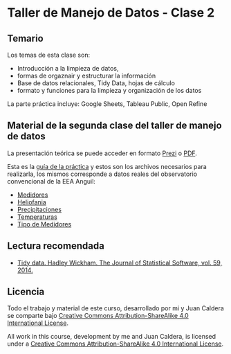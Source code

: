 # Taller de Manejo de Datos - Clase 2

## Temario

Los temas de esta clase son:

* Introducción a la limpieza de datos,
* formas de orgaznair y estructurar la información
* Base de datos relacionales, Tidy Data, hojas de cálculo
* formato y funciones para la limpieza y organización de los datos

La parte práctica incluye: Google Sheets, Tableau Public, Open Refine

## Material de la segunda clase del taller de manejo de datos

  La presentación teórica se puede acceder en formato [Prezi](https://prezi.com/gwju3ilvqrwr/segunda-clase-taller-manejo-de-datos/) o [PDF](https://github.com/yabellini/TallerManejoDeDatos/blob/master/clase2/Segunda%20Clase%20Taller.pdf).

  Esta es la [guía de la práctica](https://github.com/yabellini/TallerManejoDeDatos/blob/master/clase2/Conformaci%C3%B3n%20de%20planilla%20de%20c%C3%A1lculo%20con%20Google%20Sheets%20para%20utilizar%20en%20Tableu%20Public.pdf) y estos son los archivos necesarios para realizarla, los mismos corresponde a datos reales del observatorio convencional de la EEA Anguil:
  - [Medidores](https://github.com/yabellini/TallerManejoDeDatos/blob/master/clase2/HeliofaniaAnguil.csv)
  - [Heliofania](https://github.com/yabellini/TallerManejoDeDatos/blob/master/clase2/HeliofaniaAnguil.csv)
  - [Precipitaciones](https://github.com/yabellini/TallerManejoDeDatos/blob/master/clase2/PrecipitacionesAnguil.csv)
  - [Temperaturas](https://github.com/yabellini/TallerManejoDeDatos/blob/master/clase2/TemperaturasAnguil.csv)
  - [Tipo de Medidores](https://github.com/yabellini/TallerManejoDeDatos/blob/master/clase2/TipoMedidores.csv)

## Lectura recomendada

* [Tidy data. Hadley Wickham. The Journal of Statistical Software, vol. 59, 2014.](https://vita.had.co.nz/papers/tidy-data.html)


## Licencia

 Todo el trabajo y material de este curso, desarrollado por mi y Juan Caldera se comparte bajo [Creative Commons Attribution-ShareAlike 4.0 International License](https://creativecommons.org/licenses/by-sa/4.0/deed.es_ES).
 
 All work in this course, development by me and Juan Caldera, is licensed under a [Creative Commons Attribution-ShareAlike 4.0 International License](https://creativecommons.org/licenses/by-sa/4.0/deed.es_ES).
 
